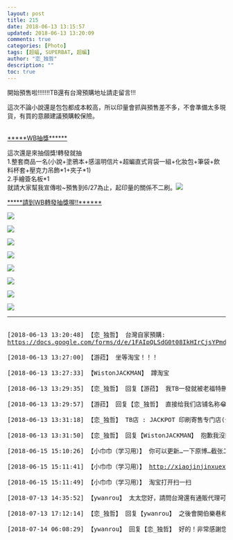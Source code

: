 ```yaml
---
layout: post
title: 215
date: 2018-06-13 13:15:57
updated: 2018-06-13 13:20:09
comments: true
categories: [Photo]
tags: [超蝠, SUPERBAT, 超蝙]
author: "恋_独哲"
description: ""
toc: true
---
```


<p>開始預售啦!!!!!!!TB還有台灣預購地址請走留言!!!<br /></p> 
<p>這次不論小說還是包包都成本較高，所以印量會抓與預售差不多，不會準備太多現貨，有買的意願建議預購較保險。</p> 
<p><br /><a target="_blank" rel="nofollow" href="https://www.weibo.com/2706868565/Gld7V2bnl?type=comment#_rnd1528895816783"  >*****WB抽獎******</a></p> 
<p>這次還是來抽個獎!轉發就抽<br />1.整套商品一名(小說+塗鴉本+感溫明信片+超蝙直式背袋一組+化妝包+筆袋+飲料杯套+壓克力吊飾*1+夾子*1)<br />2.手繪簽名板*1<br />就請大家幫我宣傳啦~預售到6/27為止，起印量的關係不二刷。<img src="https://img.t.sinajs.cn/t4/appstyle/expression/ext/normal/7b/2018new_miaomiao_org.png"  style="max-width:500px;"  /><br /></p> 
<p><a target="_blank" rel="nofollow" href="https://www.weibo.com/2706868565/Gld7V2bnl?type=comment#_rnd1528895816783"  >*****請到WB轉發抽獎喔!!******</a></p>

![](https://raw.githubusercontent.com/alicewish/maple50821/master/img_YW5MWVN1NEpoZFgzOGc4dW80RUcvdzEvV1FLSllsT2Q4VzVveVdGMytjMDNlNWE5eDRzUVRBPT0.jpg)

![](https://raw.githubusercontent.com/alicewish/maple50821/master/img_YW5MWVN1NEpoZFgzOGc4dW80RUcveS9zZFR0WG45NFdZck50MnZDdWVwYVp6N0tRd2E2ZGR3PT0.jpg)

![](https://raw.githubusercontent.com/alicewish/maple50821/master/img_YW5MWVN1NEpoZFgzOGc4dW80RUcveFdMVy9zSjY3MjJKZWtRaitDSlRhei9DSWc2MldwQ2lnPT0.jpg)

![](https://raw.githubusercontent.com/alicewish/maple50821/master/img_YW5MWVN1NEpoZFgzOGc4dW80RUcvL2xBckRwN0J0N3RMenpkNndSdUtxV28zSTFtTXJPRnRRPT0.jpg)

![](https://raw.githubusercontent.com/alicewish/maple50821/master/img_YW5MWVN1NEpoZFgzOGc4dW80RUcvMk5PMTFFblROVUs4YUlLL1ovTlJ5d3ovalZQUkFqT1hnPT0.jpg)

![](https://raw.githubusercontent.com/alicewish/maple50821/master/img_YW5MWVN1NEpoZFgzOGc4dW80RUcvOFVPUGlQaU1EMFlmSDRDQ1lFa3hxUkRpUFJ2RHJQcTZBPT0.jpg)

![](https://raw.githubusercontent.com/alicewish/maple50821/master/img_YW5MWVN1NEpoZFgzOGc4dW80RUcvOGhhU1B6Njk0OSswM2dMbXdUU3QvaUVSbTVtc0FGN0l3PT0.jpg)

![](https://raw.githubusercontent.com/alicewish/maple50821/master/img_YW5MWVN1NEpoZFgzOGc4dW80RUcvMTVaQUZzbmlXZ3pONXpHOWNZb082dG1hWEs5MGgrbk93PT0.jpg)

---

<pre>

[2018-06-13 13:20:48] 【恋_独哲】 台灣自家預購:  
<a target="_blank" class="f-atbox s-fc2" rel="nofollow" href="https://docs.google.com/forms/d/e/1FAIpQLSdG0t08IkHIrCjsYPmdOMYtZ8Gus4YgbkrgP6aGFs-OU2VV5Q/viewform"  >https://docs.google.com/forms/d/e/1FAIpQLSdG0t08IkHIrCjsYPmdOMYtZ8Gus4YgbkrgP6aGFs-OU2VV5Q/viewform</a>

[2018-06-13 13:27:00] 【游菈】 坐等淘宝！！！

[2018-06-13 13:27:33] 【WistonJACKMAN】 蹲淘宝

[2018-06-13 13:29:35] 【恋_独哲】 回复【游菈】 我TB一發就被老福特刪掉了，你們有什麼方法嗎?

[2018-06-13 13:29:57] 【游菈】 回复【恋_独哲】 直接给我们店铺名称😂

[2018-06-13 13:31:18] 【恋_独哲】 TB店 : JACKPOT 印刷寄售专门店(分類: 社團專區>日寢社

[2018-06-13 13:31:50] 【恋_独哲】 回复【WistonJACKMAN】 抱歉我沒辦法發地址所以你直接點進去WB的評論或是查店名!!

[2018-06-15 15:10:26] 【小巾巾（学习用）】 你可以更新…一下原博…截张二维码

[2018-06-15 15:11:41] 【小巾巾（学习用）】 <a target="_blank" class="f-atbox s-fc2" href="http://xiaojinjinxuexiyong.lofter.com/post/1f3ae8ba_ee902ffe"  >http://xiaojinjinxuexiyong.lofter.com/post/1f3ae8ba_ee902ffe</a>

[2018-06-15 15:11:49] 【小巾巾（学习用）】 淘宝打开扫一扫

[2018-07-13 14:35:52] 【ywanrou】 太太您好，請問台灣還有通販代理可以購入嗎？今年的IOU是無緣回去參加了（淚）

[2018-07-13 17:12:14] 【恋_独哲】 回复【ywanrou】 之後會開伯樂巷和JACKPOT

[2018-07-14 06:08:29] 【ywanrou】 回复【恋_独哲】 好的！非常感謝您的回覆！❤️

</pre>